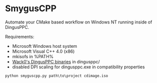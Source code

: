 # SmygusCPP
Automate your CMake based workflow on Windows NT running inside of DingusPPC.

Requirements:
- Microsoft Windows host system
- Microsoft Visual C++ 4.0 (x86)
- mkisofs in %PATH%
- [Wack0's DingusPPC binaries](https://github.com/Wack0/dingusppc-nt/releases) in dingusppc/
- disabled DPI scaling for dingusppc.exe in compatibility properties

```
python smyguscpp.py path\to\project cdimage.iso
```
